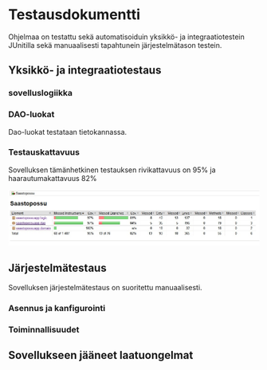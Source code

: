 # Testausdokumentti

Ohjelmaa on testattu sekä automatisoiduin yksikkö- ja integraatiotestein JUnitilla sekä manuaalisesti tapahtunein järjestelmätason testein.

## Yksikkö- ja integraatiotestaus

### sovelluslogiikka

### DAO-luokat

Dao-luokat testataan tietokannassa. 

### Testauskattavuus

Sovelluksen tämänhetkinen testauksen rivikattavuus on 95% ja haarautumakattavuus 82%  

<img src="https://github.com/skuuu/ot-harjoitustyo/blob/master/harjoitustyo/Images/jacoco27112018.jpg" width="800">


## Järjestelmätestaus

Sovelluksen järjestelmätestaus on suoritettu manuaalisesti.

### Asennus ja kanfigurointi


### Toiminnallisuudet


## Sovellukseen jääneet laatuongelmat

